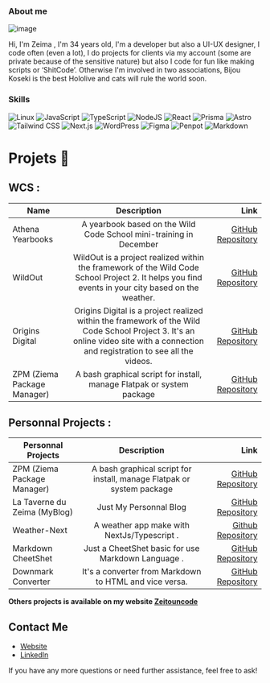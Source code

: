 ### About me 
![image](https://github.com/user-attachments/assets/30ad6ecc-67f9-4ce3-b4a1-3d41d2d15d0b)

Hi, I'm Zeima , I'm 34 years old, I'm a developer but also a UI-UX designer, I code often (even a lot), I do projects for clients via my account (some are private because of the sensitive nature) but also I code for fun like making scripts or ‘ShitCode’. Otherwise I'm involved in two associations, Bijou Koseki is the best Hololive and cats will rule the world soon. 


### Skills
![Linux](https://img.shields.io/badge/linux-%23323330.svg?style=for-the-badge&logo=linux&logoColor=%FFFFF)
![JavaScript](https://img.shields.io/badge/javascript-%23323330.svg?style=for-the-badge&logo=javascript&logoColor=%23F7DF1E)
![TypeScript](https://img.shields.io/badge/typescript-%23323330.svg?style=for-the-badge&logo=typescript&logoColor=blue)
![NodeJS](https://img.shields.io/badge/node.js-6DA55F?style=for-the-badge&logo=node.js&logoColor=white)
![React](https://img.shields.io/badge/react-%2320232a.svg?style=for-the-badge&logo=react&logoColor=%2361DAFB)
![Prisma](https://img.shields.io/badge/prisma-%2320232a.svg?style=for-the-badge&logo=prisma&logoColor=%2361DAFB)
![Astro](https://img.shields.io/badge/astro-%2320232a.svg?style=for-the-badge&logo=astro&logoColor=purple)
![Tailwind CSS](https://img.shields.io/badge/tailwindcss-%2338B2AC.svg?style=for-the-badge&logo=tailwind-css&logoColor=white)
![Next.js](https://img.shields.io/badge/next.js-%2320232a.svg?style=for-the-badge&logo=next.js&logoColor=white)
![WordPress](https://img.shields.io/badge/WordPress-%23117AC9.svg?style=for-the-badge&logo=WordPress&logoColor=white)
![Figma](https://img.shields.io/badge/figma-%23F24E1E.svg?style=for-the-badge&logo=figma&logoColor=white)
![Penpot](https://img.shields.io/badge/penpot-%23F24E1E.svg?style=for-the-badge&logo=penpot&logoColor=white)
![Markdown](https://img.shields.io/badge/markdown-%23000000.svg?style=for-the-badge&logo=markdown&logoColor=white)

# Projets 🔭

## WCS : 

|  Name   |      Description      |  Link |
|----------|:-------------:|------:|
| Athena Yearbooks|  A yearbook based on the Wild Code School mini-training in December | [GitHub Repository](https://github.com/zeitounmax/athena) |
| WildOut | WildOut is a project realized within the framework of the Wild Code School Project 2. It helps you find events in your city based on the weather. |[GitHub Repository](https://github.com/zeitounmax/WildOut)|
| Origins Digital | Origins Digital is a project realized within the framework of the Wild Code School Project 3. It's an online video site with a connection and registration to see all the videos. |[GitHub Repository](https://github.com/zeitounmax/Project3-Origins-Digital)  |
|ZPM (Ziema Package Manager)| A bash graphical script for install, manage Flatpak or system package|[GitHub Repository](https://github.com/zeitounmax/zpm-flatpak) |


## Personnal Projects :  
|  Personnal Projects   |      Description      |  Link |
|----------|:-------------:|------:|
|ZPM (Ziema Package Manager)| A bash graphical script for install, manage Flatpak or system package|[GitHub Repository](https://github.com/zeitounmax/zpm-flatpak) |
| La Taverne du Zeima (MyBlog) |  Just My Personnal Blog | [GitHub Repository](https://github.com/zeitounmax/my-blog) |
| Weather-Next| A weather app make with NextJs/Typescript . |[Github Repository](https://github.com/zeitounmax/weather-Next)
| Markdown CheetShet | Just a CheetShet basic for use Markdown Language . |[GitHub Repository](https://github.com/zeitounmax/Markdown-Cheetshet-)
| Downmark Converter | It's a converter from Markdown to HTML and vice versa. |[GitHub Repository](https://github.com/zeitounmax/Downmark-Converter)


**Others projects is available on my website [Zeitouncode](https://www.zeitouncode.fr)**



## Contact Me

- [Website](https://zeitouncode.vercel.app/)
- [LinkedIn](https://www.linkedin.com/in/maximilienthiry/)

If you have any more questions or need further assistance, feel free to ask!
